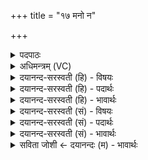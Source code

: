 +++
title = "१७ मनो न"

+++
<details><summary>पदपाठः</summary>

मनः॑। न। येषु॑। हव॑नेषु। ति॒ग्मम्। विपः॑। शच्या॑। व॒नु॒थः। द्र॑वन्ता। आ। यः। शर्य्या॑भिः। तुवि॒नृम्ण इति॑ तुविऽनृ॒म्णः। अ॒स्य॒। अश्री॑णीत। आ॒दिश॒मित्या॒ऽदिश॑म्। गभ॑स्तौ। ए॒षः। ते॒। योनिः॑। प्र॒जा इति॑ प्र॒ऽजाः। पा॒हि॒। अप॑मृष्ट॒ इत्यप॑ऽमृष्टः। मर्कः॑। दे॒वाः। त्वा॒। म॒न्थि॒पा इति॑ मन्थि॒ऽपाः। प्र। न॒य॒न्तु॒। अना॑धृष्टा। अ॒सि॒। १७।
</details>

<details><summary>अधिमन्त्रम् (VC)</summary>

- विश्वेदेवा देवताः
- वत्सार काश्यप ऋषिः
- स्वराड् ब्राह्मी त्रिष्टुप्
- धैवतः
</details>

<details><summary>दयानन्द-सरस्वती (हि) - विषयः</summary>

फिर भी उसी विषय को अगले मन्त्र में कहा है ॥
</details>

<details><summary>दयानन्द-सरस्वती (हि) - पदार्थः</summary>

पदार्थान्वयभाषाः -  हे शिल्पविद्या में चतुर सभापते ! (एषः) यह राजधर्म (ते) तेरा (योनिः) सुखपूर्वक स्थिरता का स्थान है। जैसे तू (यः) जो (तुविनृम्णः) अत्यन्त धनयुक्त प्रजा का पालनेवाला वा (विपः) बुद्धिमान् प्रजाजन ये तुम दोनों (येषु) जिन हवनादि कर्म्मों में (शर्य्याभिः) वेगों से (तिग्मम्) वज्र के तुल्य अतिदृढ़ (मनः) मन के (न) समान वेग से (द्रवन्ता) चलते हुए (शच्या) बुद्धि के साथ (आवनुथः) परस्पर कामना करते हो, वैसे प्रत्येक प्रजापुरुष (अस्य) इस प्रजापति के (गभस्तौ) अंगुली-निर्देश से (आदिशम्) सब दिशाओं में तेज जैसे हो, वैसे शुत्रओं को (आ, अश्रीणीत) अच्छे प्रकार दुःख दिया करे (मर्कः) मरण के तुल्य दुःख देने और कुढंग चालचलन रखनेवाला शत्रु (अपमृष्टः) दूर हो और तू (प्रजाः) प्रजा का (पाहि) पालन कर (मन्थिपाः) शत्रुओं केा मँथनेवाले वीरों के रक्षक (देवाः) विद्वान् लोग (त्वा) तुझे (प्र, नयन्तु) प्रसन्न करें। हे प्रजाजनो ! तुम जिससे (अनाधृष्टा) प्रगल्भ निर्भय और स्वाधीन (असि) हो, उस राजा की रक्षा किया करो ॥१७॥
</details>

<details><summary>दयानन्द-सरस्वती (हि) - भावार्थः</summary>

भावार्थभाषाः -  प्रजापुरुष राज्यकर्म में जिस राजा का आश्रय करें, वह उन की रक्षा करे और प्रजाजन उस न्यायाधीश के प्रति अपने अभिप्राय को शङ्का-समाधान के साथ कहें, राजा के नौकर-चाकर भी न्यायकर्म्म ही से प्रजाजनों की रक्षा करें ॥१७॥
</details>

<details><summary>दयानन्द-सरस्वती (सं) - विषयः</summary>

पुनस्तमेव विषयमाह ॥
</details>

<details><summary>दयानन्द-सरस्वती (सं) - पदार्थः</summary>

पदार्थान्वयभाषाः -  हे शिल्पविद्याविचक्षण सभापते विद्वन्नेष राजधर्मस्ते तव योनिरस्ति, त्वं यथा यस्तुविनृम्णः प्रजापतिर्विपः प्रजाजनश्चैतौ द्वौ युवां येषु हवनेषु शर्य्याभिस्तिग्मं मनो न द्रवन्तौ शच्या सह आवनुथः, इत्थं प्रत्येकः प्रजाजनोऽस्य गभस्तावादिशं यथा स्यात् तथा शत्रूनाश्रीणीत, मर्कश्चापमृष्टो भवतु। प्रजाः पाहि मन्थिपा देवास्त्वा त्वां प्रणयन्तु, हे प्रजे ! यतोऽनाधृष्टा निर्भया स्वतन्त्रा त्वमसि, तं राजानं सततं रक्ष ॥१७॥
</details>

<details><summary>दयानन्द-सरस्वती (सं) - भावार्थः</summary>

भावार्थभाषाः -  प्रजापुरुषा राज्यकर्म्मणि यं राजानमाश्रयेयुस्स तेषां न्यायेन रक्षां कुर्य्यात्। ते च तं न्यायाधीशं प्रति स्वाभिप्रायं प्रवदेयुः। राजसेवकाश्च न्यायकर्म्मणैव प्रजापुरुषान् रक्षेयुरिति ॥१७॥
</details>

<details><summary>सविता जोशी ← दयानन्दः (म) - भावार्थः</summary>

भावार्थभाषाः -  ज्या राजाच्या आश्रयाने प्रजा राज्यकार्य करते त्या राजाने प्रजेचे रक्षण करावे व प्रजेने राजाच्या न्याय देण्याबाबत शंकानिरसन करून आपले मत स्पष्ट मांडावे. राजाच्या कर्मचाऱ्यांनीही न्याय करताना प्रजेचे रक्षण करावे.
</details>